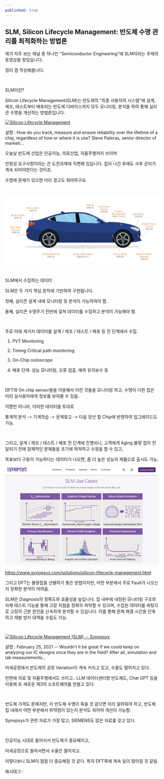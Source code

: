 ```yaml
---
published: true
---
```

## SLM, Silicon Lifecycle Management: 반도체 수명 관리를 최적화하는 방법론

제가 자주 보는 채널 중 하나인 "Semiconductor Engineering"에 SLM이라는 주제의 동영상을 찾았습니다.

정리 겸 작성해봅니다.

​

SLM이란?

Silicon Lifecycle Management(SLM)는 반도체의 "최종 사용자의 시스템"에 설계, 제조, 테스트부터 배포되는 반도체 디바이스까지 모두 모니터링, 분석을 하여 통해 실리콘 수명을 개선하는 방법론입니다.

[![Silicon Lifecycle Management](https://i.ytimg.com/vi/HMY4RAPrlaE/hqdefault.jpg)](https://www.youtube.com/watch?app=desktop&v=HMY4RAPrlaE)

설명 : How do you track, measure and ensure reliability over the lifetime of a chip, regardless of how or where it is use? Steve Pateras, senior director of marketi...

오늘날 반도체 산업은 인공지능, 의료산업, 자율주행까지 쓰이며

안정성 요구사항이라는 큰 도전과제에 직면해 있습니다. 칩이 나간 후에도 사후 관리가 계속 되어야한다는 것이죠.

수명에 문제가 있으면 미리 경고도 줘야하구요.

​

![0](/assets/img/223394044220/0.png)

​

SLM에서 수집하는 데이터

SLM은 두 가지 핵심 원칙에 기반하여 구현됩니다.

첫째, 실리콘 설계 내에 모니터링 및 분석이 가능하여야 함.

둘째, 실리콘 수명주기 전반에 걸쳐 데이터를 수집하고 분석이 가능해야 함.

​

주로 아래 세가지 데이터를 설계 / 제조 / 테스트 / 배포 등 전 단계에서 수집.

1. PVT Monitoring

2. Timing Critical path monitoring

3. On-Chip osiloscope

4. 배포 단계: 성능 모니터링, 오류 검출, 예측 유지보수 등

​

DFT와 On chip sensor들을 이용해서 이런 것들을 모니터링 하고, 수명이 다한 칩은 미리 실사용자에게 정보를 보여줄 수 있음.

이뿐만 아니라, 이러한 데이터를 토대로

통계적 분석 -> 기계학습 -> 문제찾고 -> 다음 양산 할 Chip에 반영하여 업그레이드도 가능.

​

그리고, 설계 / 제조 / 테스트 / 배포 전 단계에 진행되니, 고객에게 Aging 불량 칩이 전달되기 전에 잠재적인 문제들을 조기에 파악하고 수정을 할 수 있고,

목표보다 구동이 가능하다는 데이터가 나오면, 좀 더 높은 성능의 제품으로 출시도 가능.

![1](/assets/img/223394044220/1.png)

https://www.synopsys.com/solutions/silicon-lifecycle-management.html​

그리고 DFT는 불량칩을 선별하기 좋은 방법이지만, 어떤 부분에서 주로 Fault가 나오는지 정확한 분석이 어려움.

SLM은 Diagnosis의 정확도와 효율성을 높입니다. 칩 내부에 내장된 모니터링 구조와 자체 테스트 기능을 통해 고장 지점을 정확히 파악할 수 있으며, 수집된 데이터를 바탕으로 고장의 근본 원인을 신속하게 분석할 수 있습니다. 이를 통해 문제 해결 시간을 단축하고 재발 방지 대책을 수립도 가능.

​

[![Silicon Lifecycle Management (SLM) -- Synopsys](https://i.ytimg.com/vi/Kv6f1wnc148/hqdefault.jpg)](https://www.youtube.com/watch?v=Kv6f1wnc148)

설명 : February 25, 2021 -- Wouldn’t it be great if we could keep on analyzing our IC designs once they are in the field? After all, simulation and lab measurements...

미세공정에서 반도체의 공정 Variation이 계속 커지고 있고, 수율도 떨어지고 있다.

반면에 의료 및 자율주행에서도 쓰이고.. LLM 데이터센터향 반도체도, Chat GPT 등을 이용해 또 새로운 제3의 소프트웨어를 만들고 있다.

​

반도체 가격도 문제지만, 이 반도체 수명이 죽을 것 같으면 미리 알려줘야 하고, 반도체 칩 내에서 어떤 부분에서 취약점이 있는지 분석도 되어야 개선이 가능함.

Synopsys가 관련 자료가 가장 많고, SIEMENS도 많은 자료를 갖고 있다.

​

인공지능 시대로 들어서서 반도체가 중요해지고,

미세공정으로 들어서면서 수율은 떨어지고.

이렇다보니 SLM이 점점 더 중요해질 것 같다. 특히 DFT쪽에 계속 일이 많아질 것 같음.

 해시태그 : 